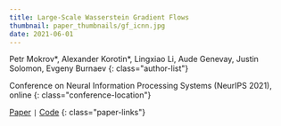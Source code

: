 ```yaml
---
title: Large-Scale Wasserstein Gradient Flows
thumbnail: paper_thumbnails/gf_icnn.jpg
date: 2021-06-01
---
```

Petr Mokrov\*, Alexander Korotin\*, Lingxiao Li, Aude Genevay, Justin Solomon, Evgeny Burnaev 
{: class="author-list"}

Conference on Neural Information Processing Systems (NeurIPS 2021), online
{: class="conference-location"}

[Paper](https://arxiv.org/pdf/2106.00736.pdf) `|` [Code](https://github.com/PetrMokrov/Large-Scale-Wasserstein-Gradient-Flows)
{: class="paper-links"}
